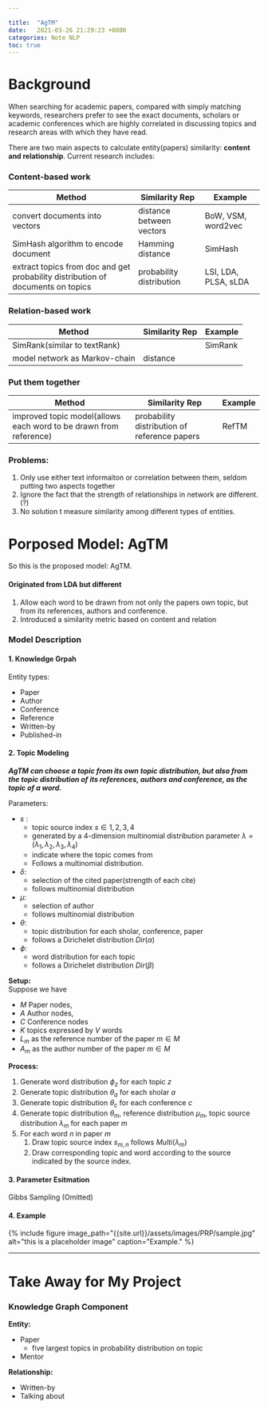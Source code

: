 ```yaml
---

title:  "AgTM"
date:   2021-03-26 21:29:23 +0800
categories: Note NLP
toc: true
---
```



# Background

When searching for academic papers, compared with simply matching keywords, researchers prefer to see the exact documents, scholars or academic conferences which are highly correlated in discussing topics and research areas with which they have read.

There are two main aspects to calculate entity(papers) similarity: **content and relationship**. Current research includes:

### Content-based work

|Method |Similarity Rep | Example
|--|--|--|
|convert documents into vectors | distance between vectors|BoW, VSM, word2vec
|SimHash algorithm to encode document | Hamming distance | SimHash
|extract topics from doc and get probability distribution of documents on topics |probability distribution |LSI, LDA, PLSA, sLDA

### Relation-based work

|Method |Similarity Rep | Example
|--|--|--|
|SimRank(similar to textRank) | | SimRank|
|model network as Markov-chain |distance |



### Put them together

|Method |Similarity Rep | Example
|--|--|--|
|improved topic model(allows each word to be drawn from reference) |probability distribution of reference papers | RefTM|


### Problems:
1. Only use either text informaiton or correlation between them, seldom putting two aspects together
2. Ignore the fact that the strength of relationships in network are different.(?)
3. No solution t measure similarity among different types of entities.



# Porposed Model: AgTM

So this is the proposed model: AgTM.

#### Originated from LDA but different
  
1. Allow each word to be drawn from not only the papers own topic, but from its references, authors and conference.
2. Introduced a similarity metric based on content and relation


### Model Description
#### 1. Knowledge Grpah
Entity types:
* Paper
* Author
* Conference
* Reference
* Written-by
* Published-in

#### 2. Topic Modeling
***AgTM can choose a topic from its own topic distribution, but also from the topic distribution of its references, authors and conference, as the topic of a word.***


Parameters:

* $s$ : 
  * topic source index $s\in{1,2,3,4}$
  * generated by a 4-dimension multinomial distribution parameter $\lambda = (\lambda_1, \lambda_{2}, \lambda_3, \lambda_4)$
  * indicate where the topic comes from
  * Follows a multinomial distribution.
* $\delta$: 
  * selection of the cited paper(strength of each cite)
  * follows multinomial distribution
* $\mu$:
  * selection of author
  * follows multinomial distribution
* $\theta$:
  * topic distribution for each sholar, conference, paper
  * follows a Dirichelet distribution $Dir(\alpha)$
* $\phi$: 
  * word distribution for each topic
  * follows a Dirichelet distribution $Dir(\beta)$


**Setup:**\
Suppose we have
* $M$ Paper nodes,
* $A$ Author nodes,
* $C$ Conference nodes
* $K$ topics expressed by $V$ words
* $L_m$ as the reference number of the paper $m\in M$
* $A_m$ as the author number of the paper $m\in M$


**Process:**
1. Generate word distribution $\phi_z$ for each topic $z$
2. Generate topic distribution $\theta_a$ for each sholar $a$
3. Generate topic distribution $\theta_c$ for each conference $c$
4. Generate topic distribution $\theta_m$, reference distribution $\mu_m$, topic source distribution $\lambda_m$ for each paper $m$
5. For each word $n$ in paper $m$
   1. Draw topic source index $s_{m,n}$ follows $Multi(\lambda_m)$
   2. Draw corresponding topic and word according to the source indicated by the source index.

#### 3. Parameter Esitmation

Gibbs Sampling (Omitted)

#### 4. Example
{% include figure image_path="{{site.url}}/assets/images/PRP/sample.jpg" alt="this is a placeholder image" caption="Example." %}

___
# Take Away for My Project

### Knowledge Graph Component


**Entity:**
* Paper
  * five largest topics in probability distribution on topic
* Mentor


**Relationship:**
* Written-by
* Talking about



<!-- 
{% include figure image_path="/assets/images/PRP/example1.png" alt="this is a placeholder image" caption="Initial Status (mentor 1 selected)." %}

{% include figure image_path="/assets/images/PRP/example2.png" alt="this is a placeholder image" caption="Initial Status (mentor 1 expanded)." %}

{% include figure image_path="/assets/images/PRP/example3.png" alt="this is a placeholder image" caption="Initial Status (mentor 1 keyword 1 selected)." %} -->